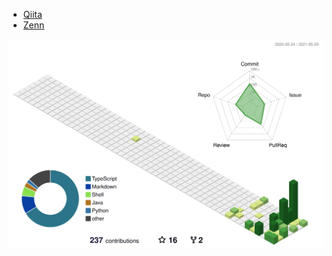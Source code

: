 * [Qiita](https://qiita.com/yoshi389111)
* [Zenn](https://zenn.dev/yoshi389111)

![](./profile-3d-contrib/profile-green-animate.svg)
